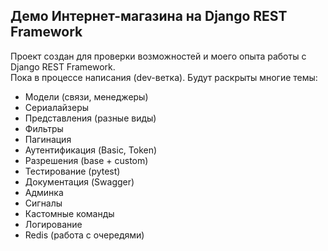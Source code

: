 ## Демо Интернет-магазина на Django REST Framework

Проект создан для проверки возможностей и моего опыта работы с Django REST Framework.  
Пока в процессе написания (dev-ветка). Будут раскрыты многие темы:

- Модели (связи, менеджеры)
- Сериалайзеры
- Представления (разные виды)
- Фильтры
- Пагинация
- Аутентификация (Basic, Token)
- Разрешения (base + custom)
- Тестирование (pytest)
- Документация (Swagger)
- Админка
- Сигналы
- Кастомные команды
- Логирование
- Redis (работа с очередями)
